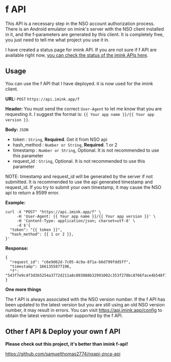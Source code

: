 # f API

This API is a necessary step in the NSO account authorization process. There is an Android emulator on imink's server with the NSO client installed in it, and the f-parameters are generated by this client. It is completely free, you just need to tell me what project you use it in.

I have created a status page for imink API. If you are not sure if f API are available right now, [you can check the status of the imink APIs here](https://status.imink.app).

## Usage

You can use the f API that I have deployed. it is now used for the imink client.

**URL:** `POST` `https://api.imink.app/f`

**Header:** You must send the correct `User-Agent` to let me know that you are requesting it. I suggest the format is: `{{ Your app name }}/{{ Your app version }}`.

**Body:** `JSON`

* token : `String`, **Required**. Get it from NSO api
* hash_method : `Number or String`, **Required**. 1 or 2
* timestamp : `Number or String`, Optional. It is not recommended to use this parameter
* request_id : `String`, Optional. It is not recommended to use this parameter

NOTE: timestamp and request_id will be generated by the server if not submitted. It is recommended to use the api generated timestamp and request_id. If you try to submit your own timestamp, it may cause the NSO api to return a 9599 error.

**Example:**

```
curl -X "POST" "https://api.imink.app/f" \
     -H 'User-Agent: {{ Your app name }}/{{ Your app version }}' \
     -H 'Content-Type: application/json; charset=utf-8' \
     -d $'{
  "token": "{{ token }}",
  "hash_method": {{ 1 or 2 }},
}'
```

**Response:**
```
{
  "request_id": "c6e9d62d-7c05-4c9a-8f1a-b6d799fdd5ff",
  "timestamp": 1661355877196,
  "f": "543f7e9c4f3d3b5254a3772d211a8c093888b32991002c353f278bc8766face4b548f1bdaea24c9a58e5012b"
}
```

**One more things**

The f API is always associated with the NSO version number. If the f API has been updated to the latest version but you are still using an old NSO version number, it may result in errors. You can visit https://api.imink.app/config to obtain the latest version number supported by the f API.

## Other f API & Deploy your own f API

**Please check out this project, it's better than imink f-api!**

https://github.com/samuelthomas2774/nxapi-znca-api
